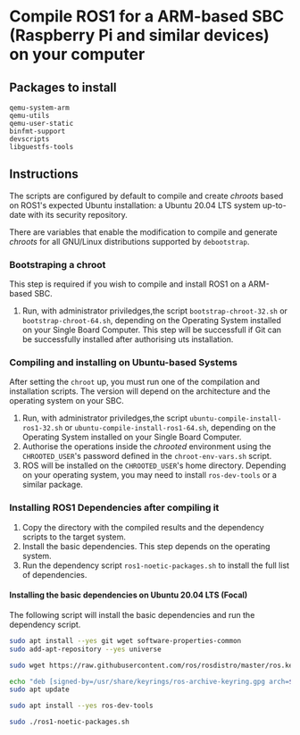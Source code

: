 # Compile ROS1 for a ARM-based SBC (Raspberry Pi and similar devices) on your computer

## Packages to install

```
qemu-system-arm
qemu-utils
qemu-user-static
binfmt-support
devscripts
libguestfs-tools
```

## Instructions

The scripts are configured by default to compile and create *chroots* based on
ROS1's expected Ubuntu installation: a Ubuntu 20.04 LTS system up-to-date with
its security repository.

There are variables that enable the modification to compile and generate
*chroots* for all GNU/Linux distributions supported by `debootstrap`.

### Bootstraping a chroot

This step is required if you wish to compile and install ROS1 on a ARM-based
SBC.

1. Run, with administrator priviledges,the script `bootstrap-chroot-32.sh` or
`bootstrap-chroot-64.sh`, depending on the Operating System installed on your
Single Board Computer. This step will be successfull if Git can be successfully
installed after authorising uts installation.

### Compiling and installing on Ubuntu-based Systems

After setting the `chroot` up, you must run one of the compilation and
installation scripts. The version will depend on the architecture and the
operating system on your SBC.

1. Run, with administrator priviledges,the script
`ubuntu-compile-install-ros1-32.sh` or `ubuntu-compile-install-ros1-64.sh`,
depending on the Operating System installed on your Single Board Computer.
2. Authorise the operations inside the *chrooted* environment using the
`CHROOTED_USER`'s password defined in the `chroot-env-vars.sh` script.
3. ROS will be installed on the `CHROOTED_USER`'s home directory. Depending on
your operating system, you may need to install `ros-dev-tools` or a similar
package.

### Installing ROS1 Dependencies after compiling it

1. Copy the directory with the compiled results and the dependency scripts to
the target system.
2. Install the basic dependencies. This step depends on the operating system.
3. Run the dependency script `ros1-noetic-packages.sh` to install the full list
of dependencies.

#### Installing the basic dependencies on Ubuntu 20.04 LTS (Focal)

The following script will install the basic dependencies and run the dependency
script.

```bash
sudo apt install --yes git wget software-properties-common
sudo add-apt-repository --yes universe

sudo wget https://raw.githubusercontent.com/ros/rosdistro/master/ros.key -O /usr/share/keyrings/ros-archive-keyring.gpg

echo "deb [signed-by=/usr/share/keyrings/ros-archive-keyring.gpg arch=$(dpkg --print-architecture)] http://packages.ros.org/ros/ubuntu focal main" | sudo tee /etc/apt/sources.list.d/ros1.list > /dev/null
sudo apt update

sudo apt install --yes ros-dev-tools

sudo ./ros1-noetic-packages.sh
```